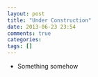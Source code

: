 ```yaml
---
layout: post
title: "Under Construction"
date: 2013-06-23 23:54
comments: true
categories: 
tags: []
---
```


* Something somehow